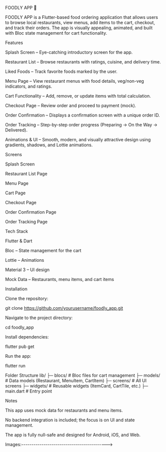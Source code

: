 FOODLY APP 🍔

FOODLY APP is a Flutter-based food ordering application that allows users to browse local restaurants, view menus, add items to the cart, checkout, and track their orders. The app is visually appealing, animated, and built with Bloc state management for cart functionality.

Features

Splash Screen – Eye-catching introductory screen for the app.

Restaurant List – Browse restaurants with ratings, cuisine, and delivery time.

Liked Foods – Track favorite foods marked by the user.

Menu Page – View restaurant menus with food details, veg/non-veg indicators, and ratings.

Cart Functionality – Add, remove, or update items with total calculation.

Checkout Page – Review order and proceed to payment (mock).

Order Confirmation – Displays a confirmation screen with a unique order ID.

Order Tracking – Step-by-step order progress (Preparing → On the Way → Delivered).

Animations & UI – Smooth, modern, and visually attractive design using gradients, shadows, and Lottie animations.

Screens

Splash Screen

Restaurant List Page

Menu Page

Cart Page

Checkout Page

Order Confirmation Page

Order Tracking Page

Tech Stack

Flutter & Dart

Bloc – State management for the cart

Lottie – Animations

Material 3 – UI design

Mock Data – Restaurants, menu items, and cart items

Installation

Clone the repository:

git clone https://github.com/yourusername/foodly_app.git


Navigate to the project directory:

cd foodly_app


Install dependencies:

flutter pub get


Run the app:

flutter run

Folder Structure
lib/
 ├─ blocs/                 # Bloc files for cart management
 ├─ models/                # Data models (Restaurant, MenuItem, CartItem)
 ├─ screens/               # All UI screens
 ├─ widgets/               # Reusable widgets (ItemCard, CartTile, etc.)
 ├─ main.dart              # Entry point

Notes

This app uses mock data for restaurants and menu items.

No backend integration is included; the focus is on UI and state management.

The app is fully null-safe and designed for Android, iOS, and Web.

Images:------------------------------------------->
